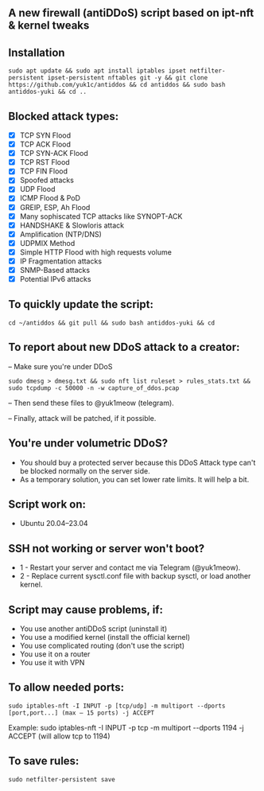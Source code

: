 ## A new firewall (antiDDoS) script based on ipt-nft & kernel tweaks

## Installation
```
sudo apt update && sudo apt install iptables ipset netfilter-persistent ipset-persistent nftables git -y && git clone https://github.com/yuk1c/antiddos && cd antiddos && sudo bash antiddos-yuki && cd ..
```

## Blocked attack types:
- [x] TCP SYN Flood
- [x] TCP ACK Flood
- [x] TCP SYN-ACK Flood
- [x] TCP RST Flood
- [x] TCP FIN Flood
- [x] Spoofed attacks
- [x] UDP Flood
- [x] ICMP Flood & PoD
- [x] GREIP, ESP, Ah Flood
- [x] Many sophiscated TCP attacks like SYNOPT-ACK
- [x] HANDSHAKE & Slowloris attack
- [x] Amplification (NTP/DNS)
- [x] UDPMIX Method
- [x] Simple HTTP Flood with high requests volume
- [x] IP Fragmentation attacks
- [x] SNMP-Based attacks
- [x] Potential IPv6 attacks

## To quickly update the script:
```
cd ~/antiddos && git pull && sudo bash antiddos-yuki && cd
```
## To report about new DDoS attack to a creator:
– Make sure you're under DDoS
```
sudo dmesg > dmesg.txt && sudo nft list ruleset > rules_stats.txt && sudo tcpdump -c 50000 -n -w capture_of_ddos.pcap
```
– Then send these files to @yuk1meow (telegram).

– Finally, attack will be patched, if it possible.

## You're under volumetric DDoS?
- You should buy a protected server because this DDoS Attack type can't be blocked normally on the server side.
- As a temporary solution, you can set lower rate limits. It will help a bit.

## Script work on:
- Ubuntu 20.04–23.04

## SSH not working or server won't boot?
- 1 - Restart your server and contact me via Telegram (@yuk1meow).
- 2 - Replace current sysctl.conf file with backup sysctl, or load another kernel.

## Script may cause problems, if:
- You use another antiDDoS script (uninstall it)
- You use a modified kernel (install the official kernel)
- You use complicated routing (don't use the script)
- You use it on a router
- You use it with VPN
  
## To allow needed ports:
```
sudo iptables-nft -I INPUT -p [tcp/udp] -m multiport --dports [port,port...] (max – 15 ports) -j ACCEPT
```
Example: sudo iptables-nft -I INPUT -p tcp -m multiport --dports 1194 -j ACCEPT (will allow tcp to 1194)

## To save rules:
```
sudo netfilter-persistent save
```
